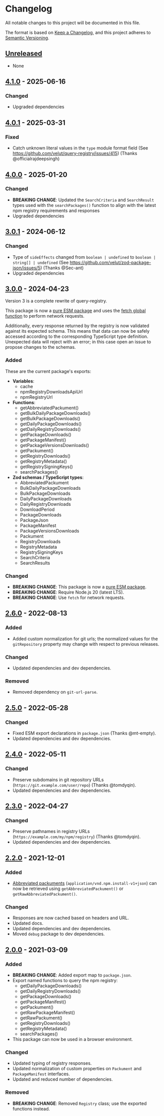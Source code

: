 # Changelog

All notable changes to this project will be documented in this file.

The format is based on [Keep a Changelog](https://keepachangelog.com/en/1.1.0/),
and this project adheres to [Semantic Versioning](https://semver.org/spec/v2.0.0.html).

## [Unreleased]

- None

## [4.1.0] - 2025-06-16

### Changed

- Upgraded dependencies

## [4.0.1] - 2025-03-31

### Fixed

- Catch unknown literal values in the `type` module format field (See https://github.com/velut/query-registry/issues/415) (Thanks @officialrajdeepsingh)

## [4.0.0] - 2025-01-20

### Changed

- **BREAKING CHANGE**: Updated the `SearchCriteria` and `SearchResult` types used with the `searchPackages()` function to align with the latest npm registry requirements and responses
- Upgraded dependencies

## [3.0.1] - 2024-06-12

### Changed

- Type of `sideEffects` changed from `boolean | undefined` to `boolean | string[] | undefined` (See https://github.com/velut/zod-package-json/issues/5) (Thanks @Sec-ant)
- Upgraded dependencies

## [3.0.0] - 2024-04-23

Version 3 is a complete rewrite of query-registry.

This package is now a [pure ESM package](https://gist.github.com/sindresorhus/a39789f98801d908bbc7ff3ecc99d99c) and uses the [fetch global function](https://developer.mozilla.org/en-US/docs/Web/API/fetch) to perform network requests.

Additionally, every response returned by the registry is now validated against its expected schema. This means that data can now be safely accessed according to the corresponding TypeScript type definition. Unexpected data will reject with an error; in this case open an issue to propose changes to the schemas.

### Added

These are the current package's exports:

- **Variables**:
  - cache
  - npmRegistryDownloadsApiUrl
  - npmRegistryUrl
- **Functions**:
  - getAbbreviatedPackument()
  - getBulkDailyPackageDownloads()
  - getBulkPackageDownloads()
  - getDailyPackageDownloads()
  - getDailyRegistryDownloads()
  - getPackageDownloads()
  - getPackageManifest()
  - getPackageVersionsDownloads()
  - getPackument()
  - getRegistryDownloads()
  - getRegistryMetadata()
  - getRegistrySigningKeys()
  - searchPackages()
- **Zod schemas / TypeScript types**:
  - AbbreviatedPackument
  - BulkDailyPackageDownloads
  - BulkPackageDownloads
  - DailyPackageDownloads
  - DailyRegistryDownloads
  - DownloadPeriod
  - PackageDownloads
  - PackageJson
  - PackageManifest
  - PackageVersionsDownloads
  - Packument
  - RegistryDownloads
  - RegistryMetadata
  - RegistrySigningKeys
  - SearchCriteria
  - SearchResults

### Changed

- **BREAKING CHANGE**: This package is now a [pure ESM package](https://gist.github.com/sindresorhus/a39789f98801d908bbc7ff3ecc99d99c).
- **BREAKING CHANGE**: Require Node.js 20 (latest LTS).
- **BREAKING CHANGE**: Use `fetch` for network requests.

## [2.6.0] - 2022-08-13

### Added

- Added custom normalization for git urls; the normalized values for the `gitRepository` property may change with respect to previous releases.

### Changed

- Updated dependencies and dev dependencies.

### Removed

- Removed dependency on `git-url-parse`.

## [2.5.0] - 2022-05-28

### Changed

- Fixed ESM export declarations in `package.json` (Thanks @mt-empty).
- Updated dependencies and dev dependencies.

## [2.4.0] - 2022-05-11

### Changed

- Preserve subdomains in git repository URLs (`https://git.example.com/user/repo`) (Thanks @tomdyqin).
- Updated dependencies and dev dependencies.

## [2.3.0] - 2022-04-27

### Changed

- Preserve pathnames in registry URLs (`https://example.com/my/npm/registry`) (Thanks @tomdyqin).
- Updated dependencies and dev dependencies.

## [2.2.0] - 2021-12-01

### Added

- [Abbreviated packuments](https://github.com/npm/registry/blob/master/docs/responses/package-metadata.md#abbreviated-metadata-format) (`application/vnd.npm.install-v1+json`) can now be retrieved using `getAbbreviatedPackument()` or `getRawAbbreviatedPackument()`.

### Changed

- Responses are now cached based on headers and URL.
- Updated docs.
- Updated dependencies and dev dependencies.
- Moved `debug` package to dev dependencies.

## [2.0.0] - 2021-03-09

### Added

- **BREAKING CHANGE**: Added export map to `package.json`.
- Export named functions to query the npm registry:
  - getDailyPackageDownloads()
  - getDailyRegistryDownloads()
  - getPackageDownloads()
  - getPackageManifest()
  - getPackument()
  - getRawPackageManifest()
  - getRawPackument()
  - getRegistryDownloads()
  - getRegistryMetadata()
  - searchPackages()
- This package can now be used in a browser environment.

### Changed

- Updated typing of registry responses.
- Updated normalization of custom properties on `Packument` and `PackageManifest` interfaces.
- Updated and reduced number of dependencies.

### Removed

- **BREAKING CHANGE**: Removed `Registry` class; use the exported functions instead.

[unreleased]: https://github.com/velut/query-registry/compare/v4.1.0...HEAD
[4.1.0]: https://github.com/velut/query-registry/compare/v4.0.1...v4.1.0
[4.0.1]: https://github.com/velut/query-registry/compare/v4.0.0...v4.0.1
[4.0.0]: https://github.com/velut/query-registry/compare/v3.0.1...v4.0.0
[3.0.1]: https://github.com/velut/query-registry/compare/v3.0.0...v3.0.1
[3.0.0]: https://github.com/velut/query-registry/compare/v2.6.0...v3.0.0
[2.6.0]: https://github.com/velut/query-registry/compare/v2.5.0...v2.6.0
[2.5.0]: https://github.com/velut/query-registry/compare/v2.4.0...v2.5.0
[2.4.0]: https://github.com/velut/query-registry/compare/v2.3.0...v2.4.0
[2.3.0]: https://github.com/velut/query-registry/compare/v2.2.0...v2.3.0
[2.2.0]: https://github.com/velut/query-registry/compare/v2.0.0...v2.2.0
[2.0.0]: https://github.com/velut/query-registry/compare/v1.2.0...v2.0.0
